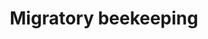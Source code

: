 ---
title: Migratory beekeeping
layout: definition
brief: Moving bees from one location to another to take advantage of the honey flow in each location.
see_also: 
  - title: Honey
    file: honey 
---